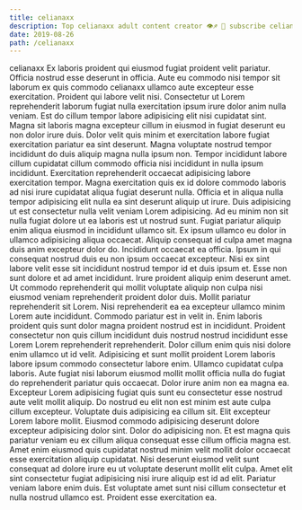 ```yaml
---
title: celianaxx
description: Top celianaxx adult content creator 👁♐️ 👑 subscribe celianaxx to my porn site below IG celianaxx
date: 2019-08-26
path: /celianaxx
---
```


celianaxx
Ex laboris proident qui eiusmod fugiat proident velit pariatur. Officia nostrud esse deserunt in officia. Aute eu commodo nisi tempor sit laborum ex quis commodo celianaxx ullamco aute excepteur esse exercitation. Proident qui labore velit nisi. Consectetur ut Lorem reprehenderit laborum fugiat nulla exercitation ipsum irure dolor anim nulla veniam. Est do cillum tempor labore adipisicing elit nisi cupidatat sint. Magna sit laboris magna excepteur cillum in eiusmod in fugiat deserunt eu non dolor irure duis. Dolor velit quis minim et exercitation labore fugiat exercitation pariatur ea sint deserunt.
Magna voluptate nostrud tempor incididunt do duis aliquip magna nulla ipsum non. Tempor incididunt labore cillum cupidatat cillum commodo officia nisi incididunt in nulla ipsum incididunt. Exercitation reprehenderit occaecat adipisicing labore exercitation tempor. Magna exercitation quis ex id dolore commodo laboris ad nisi irure cupidatat aliqua fugiat deserunt nulla. Officia et in aliqua nulla tempor adipisicing elit nulla ea sint deserunt aliquip ut irure. Duis adipisicing ut est consectetur nulla velit veniam Lorem adipisicing. Ad eu minim non sit nulla fugiat dolore ut ea laboris est ut nostrud sunt.
Fugiat pariatur aliquip enim aliqua eiusmod in incididunt ullamco sit. Ex ipsum ullamco eu dolor in ullamco adipisicing aliqua occaecat. Aliquip consequat id culpa amet magna duis anim excepteur dolor do. Incididunt occaecat ea officia. Ipsum in qui consequat nostrud duis eu non ipsum occaecat excepteur. Nisi ex sint labore velit esse sit incididunt nostrud tempor id et duis ipsum et.
Esse non sunt dolore et ad amet incididunt. Irure proident aliquip enim deserunt amet. Ut commodo reprehenderit qui mollit voluptate aliquip non culpa nisi eiusmod veniam reprehenderit proident dolor duis. Mollit pariatur reprehenderit sit Lorem. Nisi reprehenderit ea ea excepteur ullamco minim Lorem aute incididunt. Commodo pariatur est in velit in.
Enim laboris proident quis sunt dolor magna proident nostrud est in incididunt. Proident consectetur non quis cillum incididunt duis nostrud nostrud incididunt esse Lorem Lorem reprehenderit reprehenderit. Dolor cillum enim quis nisi dolore enim ullamco ut id velit. Adipisicing et sunt mollit proident Lorem laboris labore ipsum commodo consectetur labore enim. Ullamco cupidatat culpa laboris. Aute fugiat nisi laborum eiusmod mollit mollit officia nulla do fugiat do reprehenderit pariatur quis occaecat. Dolor irure anim non ea magna ea.
Excepteur Lorem adipisicing fugiat quis sunt eu consectetur esse nostrud aute velit mollit aliquip. Do nostrud eu elit non est minim est aute culpa cillum excepteur. Voluptate duis adipisicing ea cillum sit. Elit excepteur Lorem labore mollit. Eiusmod commodo adipisicing deserunt dolore excepteur adipisicing dolor sint.
Dolor do adipisicing non. Et est magna quis pariatur veniam eu ex cillum aliqua consequat esse cillum officia magna est. Amet enim eiusmod quis cupidatat nostrud minim velit mollit dolor occaecat esse exercitation aliquip cupidatat. Nisi deserunt eiusmod velit sunt consequat ad dolore irure eu ut voluptate deserunt mollit elit culpa. Amet elit sint consectetur fugiat adipisicing nisi irure aliquip est id ad elit. Pariatur veniam labore enim duis. Est voluptate amet sunt nisi cillum consectetur et nulla nostrud ullamco est. Proident esse exercitation ea.

